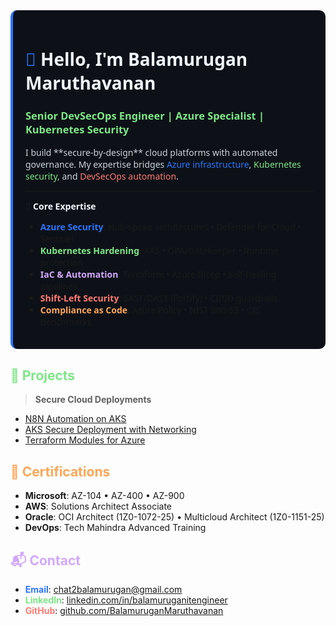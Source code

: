 <div style="background-color: #0d1117; border-radius: 10px; padding: 20px; border-left: 4px solid #2a75ff; font-family: 'Segoe UI', sans-serif;">

# <span style="color: #2a75ff">👋</span> <span style="color: #f0f6fc">Hello, I'm Balamurugan Maruthavanan</span>  

### <span style="color: #7ee787">Senior DevSecOps Engineer | Azure Specialist | Kubernetes Security</span>  

<span style="color: #c9d1d9">
I build **secure-by-design** cloud platforms with automated governance. My expertise bridges <span style="color: #2a75ff">Azure infrastructure</span>, <span style="color: #7ee787">Kubernetes security</span>, and <span style="color: #ff7b72">DevSecOps automation</span>.
</span>

---

🔷 **<span style="color: #f0f6fc">Core Expertise</span>**  
- <span style="color: #2a75ff">**Azure Security**</span>: Hub-spoke architectures • Defender for Cloud • Sentinel  
- <span style="color: #7ee787">**Kubernetes Hardening**</span>: AKS • OPA/Gatekeeper • Runtime protection  
- <span style="color: #d2a8ff">**IaC & Automation**</span>: Terraform • Azure Bicep • Self-healing pipelines  
- <span style="color: #ff7b72">**Shift-Left Security**</span>: SAST/DAST (Fortify) • CI/CD guardrails  
- <span style="color: #ffa657">**Compliance as Code**</span>: Azure Policy • NIST 800-53 • CIS Benchmarks  

</div>

## <span style="color: #7ee787">🚀 Projects</span>
> **Secure Cloud Deployments**
- [N8N Automation on AKS](https://github.com/BalamuruganMaruthavanan/n8n-Automation-Deployment-on-Azure-Kubernetes-Service)  
- [AKS Secure Deployment with Networking](https://github.com/BalamuruganMaruthavanan/AKS-cluster-with-network-resources)  
- [Terraform Modules for Azure](https://github.com/BalamuruganMaruthavanan/AKS-cluster-with-network-resources)  

## <span style="color: #ffa657">📜 Certifications</span>
- **Microsoft**: AZ-104 • AZ-400 • AZ-900  
- **AWS**: Solutions Architect Associate  
- **Oracle**: OCI Architect (1Z0-1072-25) • Multicloud Architect (1Z0-1151-25)  
- **DevOps**: Tech Mahindra Advanced Training  

## <span style="color: #d2a8ff">📬 Contact</span>
- <span style="color: #2a75ff">**Email**</span>: chat2balamurugan@gmail.com  
- <span style="color: #7ee787">**LinkedIn**</span>: [linkedin.com/in/balamuruganitengineer](https://www.linkedin.com/in/balamuruganitengineer/)  
- <span style="color: #ff7b72">**GitHub**</span>: [github.com/BalamuruganMaruthavanan](https://github.com/BalamuruganMaruthavanan)  
